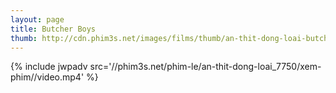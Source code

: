 ```yaml
---
layout: page
title: Butcher Boys
thumb: http://cdn.phim3s.net/images/films/thumb/an-thit-dong-loai-butcher-boys-2013.jpg
---
```

{% include jwpadv src='//phim3s.net/phim-le/an-thit-dong-loai_7750/xem-phim//video.mp4' %}
